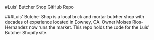 #Luis' Butcher Shop GitHub Repo

###Luis' Butcher Shop is a local brick and mortar butcher shop with decades of experience located in Downey, CA.
Owner Moises Rios-Hernandez now runs the market.
This repo holds the code for the Luis' Butcher Shopify site.

